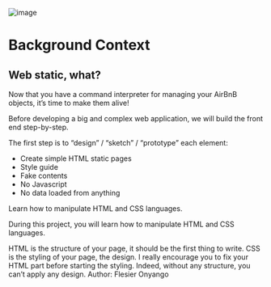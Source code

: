 ![image](https://user-images.githubusercontent.com/83606182/184324017-73defe48-5f27-4fa9-8e81-da9e86addd50.png)




# Background Context

## Web static, what?

Now that you have a command interpreter for managing your AirBnB objects, it’s time to make them alive!

Before developing a big and complex web application, we will build the front end step-by-step.

The first step is to “design” / “sketch” / “prototype” each element:

* Create simple HTML static pages
* Style guide
* Fake contents
* No Javascript
* No data loaded from anything


Learn how to manipulate HTML and CSS languages. 

During this project, you will learn how to manipulate HTML and CSS languages. 

HTML is the structure of your page, it should be the first thing to write. 
CSS is the styling of your page, the design. I really encourage you to fix your HTML part before starting the styling. 
Indeed, without any structure, you can’t apply any design.
 Author: Flesier Onyango